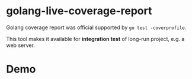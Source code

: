 # golang-live-coverage-report

Golang coverage report was official supported by `go test -coverprofile`.

This tool makes it available for **integration test** of long-run project, e.g. a web server.

# Demo

  
